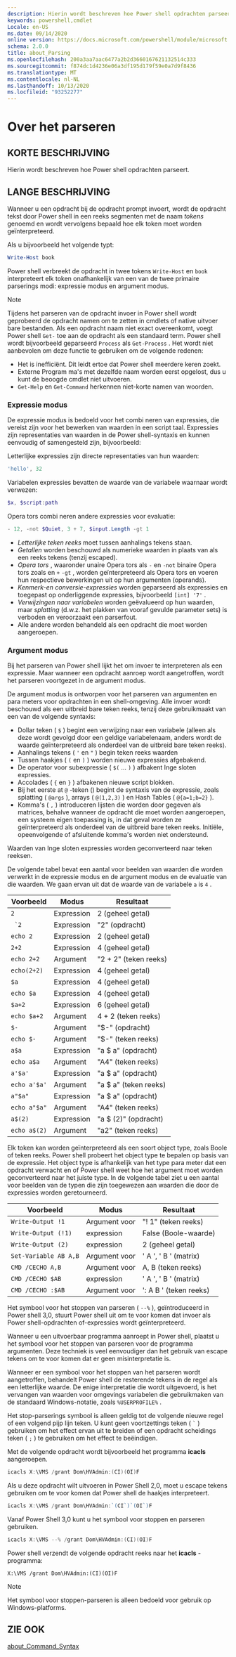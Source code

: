 ```yaml
---
description: Hierin wordt beschreven hoe Power shell opdrachten parseert.
keywords: powershell,cmdlet
Locale: en-US
ms.date: 09/14/2020
online version: https://docs.microsoft.com/powershell/module/microsoft.powershell.core/about/about_parsing?view=powershell-6&WT.mc_id=ps-gethelp
schema: 2.0.0
title: about_Parsing
ms.openlocfilehash: 200a3aa7aac6477a2b2d3660167621132514c333
ms.sourcegitcommit: f874dc1d4236e06a3df195d179f59e0a7d9f8436
ms.translationtype: MT
ms.contentlocale: nl-NL
ms.lasthandoff: 10/13/2020
ms.locfileid: "93252277"
---
```

# <a name="about-parsing"></a>Over het parseren

## <a name="short-description"></a>KORTE BESCHRIJVING

Hierin wordt beschreven hoe Power shell opdrachten parseert.

## <a name="long-description"></a>LANGE BESCHRIJVING

Wanneer u een opdracht bij de opdracht prompt invoert, wordt de opdracht tekst door Power shell in een reeks segmenten met de naam _tokens_ genoemd en wordt vervolgens bepaald hoe elk token moet worden geïnterpreteerd.

Als u bijvoorbeeld het volgende typt:

```powershell
Write-Host book
```

Power shell verbreekt de opdracht in twee tokens `Write-Host` en `book` interpreteert elk token onafhankelijk van een van de twee primaire parserings modi: expressie modus en argument modus.

> [!NOTE]
> Tijdens het parseren van de opdracht invoer in Power shell wordt geprobeerd de opdracht namen om te zetten in cmdlets of native uitvoer bare bestanden. Als een opdracht naam niet exact overeenkomt, voegt Power shell `Get-` toe aan de opdracht als een standaard term. Power shell wordt bijvoorbeeld geparseerd `Process` als `Get-Process` . Het wordt niet aanbevolen om deze functie te gebruiken om de volgende redenen:
>
> - Het is inefficiënt. Dit leidt ertoe dat Power shell meerdere keren zoekt.
> - Externe Program ma's met dezelfde naam worden eerst opgelost, dus u kunt de beoogde cmdlet niet uitvoeren.
> - `Get-Help` en `Get-Command` herkennen niet-korte namen van woorden.

### <a name="expression-mode"></a>Expressie modus

De expressie modus is bedoeld voor het combi neren van expressies, die vereist zijn voor het bewerken van waarden in een script taal. Expressies zijn representaties van waarden in de Power shell-syntaxis en kunnen eenvoudig of samengesteld zijn, bijvoorbeeld:

Letterlijke expressies zijn directe representaties van hun waarden: 

```powershell
'hello', 32
```

Variabelen expressies bevatten de waarde van de variabele waarnaar wordt verwezen: 

```powershell
$x, $script:path
```
Opera tors combi neren andere expressies voor evaluatie: 

```powershell
- 12, -not $Quiet, 3 + 7, $input.Length -gt 1
```

- _Letterlijke teken reeks_ moet tussen aanhalings tekens staan.
- _Getallen_ worden beschouwd als numerieke waarden in plaats van als een reeks tekens (tenzij escaped).
- _Opera tors_ , waaronder unaire Opera tors als `-` en `-not` binaire Opera tors zoals en `+` `-gt` , worden geïnterpreteerd als Opera tors en voeren hun respectieve bewerkingen uit op hun argumenten (operands).
- _Kenmerk-en conversie-expressies_ worden geparseerd als expressies en toegepast op onderliggende expressies, bijvoorbeeld `[int] '7'` .
- _Verwijzingen naar variabelen_ worden geëvalueerd op hun waarden, maar _splatting_ (d.w.z. het plakken van vooraf gevulde parameter sets) is verboden en veroorzaakt een parserfout.
- Alle andere worden behandeld als een opdracht die moet worden aangeroepen.

### <a name="argument-mode"></a>Argument modus

Bij het parseren van Power shell lijkt het om invoer te interpreteren als een expressie. Maar wanneer een opdracht aanroep wordt aangetroffen, wordt het parseren voortgezet in de argument modus.

De argument modus is ontworpen voor het parseren van argumenten en para meters voor opdrachten in een shell-omgeving. Alle invoer wordt beschouwd als een uitbreid bare teken reeks, tenzij deze gebruikmaakt van een van de volgende syntaxis:

- Dollar teken ( `$` ) begint een verwijzing naar een variabele (alleen als deze wordt gevolgd door een geldige variabelenaam, anders wordt de waarde geïnterpreteerd als onderdeel van de uitbreid bare teken reeks).
- Aanhalings tekens ( `'` en `"` ) begin teken reeks waarden
- Tussen haakjes ( `(` en `)` ) worden nieuwe expressies afgebakend.
- De operator voor subexpressie ( `$(` ... `)` ) afbakent Inge sloten expressies.
- Accolades ( `{` en `}` ) afbakenen nieuwe script blokken.
- Bij het eerste at `@` -teken () begint de syntaxis van de expressie, zoals splatting ( `@args` ), arrays ( `@(1,2,3)` ) en Hash Tables ( `@{a=1;b=2}` ).
- Komma's ( `,` ) introduceren lijsten die worden door gegeven als matrices, behalve wanneer de opdracht die moet worden aangeroepen, een systeem eigen toepassing is, in dat geval worden ze geïnterpreteerd als onderdeel van de uitbreid bare teken reeks. Initiële, opeenvolgende of afsluitende komma's worden niet ondersteund.

Waarden van Inge sloten expressies worden geconverteerd naar teken reeksen.

De volgende tabel bevat een aantal voor beelden van waarden die worden verwerkt in de expressie modus en de argument modus en de evaluatie van die waarden. We gaan ervan uit dat de waarde van de variabele `a` is `4` .

|       Voorbeeld        |    Modus    |      Resultaat       |
| -------------------- | ---------- | ----------------- |
| `2`                  | Expression | 2 (geheel getal)       |
| `` `2``              | Expression | "2" (opdracht)     |
| `echo 2`             | Expression | 2 (geheel getal)       |
| `2+2`                | Expression | 4 (geheel getal)       |
| `echo 2+2`           | Argument   | "2 + 2" (teken reeks)    |
| `echo(2+2)`          | Expression | 4 (geheel getal)       |
| `$a`                 | Expression | 4 (geheel getal)       |
| `echo $a`            | Expression | 4 (geheel getal)       |
| `$a+2`               | Expression | 6 (geheel getal)       |
| `echo $a+2`          | Argument   | 4 + 2 (teken reeks)      |
| `$-`                 | Argument   | "$-" (opdracht)    |
| `echo $-`            | Argument   | "$-" (teken reeks)     |
| `a$a`                | Expression | "a $ a" (opdracht)   |
| `echo a$a`           | Argument   | "A4" (teken reeks)     |
| `a'$a'`              | Expression | "a $ a" (opdracht)   |
| `echo a'$a'`         | Argument   | "a $ a" (teken reeks)    |
| `a"$a"`              | Expression | "a $ a" (opdracht)   |
| `echo a"$a"`         | Argument   | "A4" (teken reeks)     |
| `a$(2)`              | Expression | "a $ (2)" (opdracht) |
| `echo a$(2)`         | Argument   | "a2" (teken reeks)     |

Elk token kan worden geïnterpreteerd als een soort object type, zoals Boole of teken reeks. Power shell probeert het object type te bepalen op basis van de expressie.
Het object type is afhankelijk van het type para meter dat een opdracht verwacht en of Power shell weet hoe het argument moet worden geconverteerd naar het juiste type. In de volgende tabel ziet u een aantal voor beelden van de typen die zijn toegewezen aan waarden die door de expressies worden geretourneerd.

|       Voorbeeld          |    Modus    |     Resultaat      |
| ---------------------- | ---------- | --------------- |
| `Write-Output !1`      | Argument voor    | "! 1" (teken reeks)   |
| `Write-Output (!1)`    | expression | False (Boole-waarde) |
| `Write-Output (2)`     | expression | 2 (geheel getal)     |
| `Set-Variable AB A,B`  | Argument voor    | ' A ', ' B ' (matrix) |
| `CMD /CECHO A,B`       | Argument voor    | A, B (teken reeks)  |
| `CMD /CECHO $AB`       | expression | ' A ', ' B ' (matrix) |
| `CMD /CECHO :$AB`      | Argument voor    | ': A B ' (teken reeks) |

Het symbool voor het stoppen van parseren ( `--%` ), geïntroduceerd in Power shell 3,0, stuurt Power shell uit om te voor komen dat invoer als Power shell-opdrachten of-expressies wordt geïnterpreteerd.

Wanneer u een uitvoerbaar programma aanroept in Power shell, plaatst u het symbool voor het stoppen van parseren voor de programma argumenten. Deze techniek is veel eenvoudiger dan het gebruik van escape tekens om te voor komen dat er geen misinterpretatie is.

Wanneer er een symbool voor het stoppen van het parseren wordt aangetroffen, behandelt Power shell de resterende tekens in de regel als een letterlijke waarde. De enige interpretatie die wordt uitgevoerd, is het vervangen van waarden voor omgevings variabelen die gebruikmaken van de standaard Windows-notatie, zoals `%USERPROFILE%` .

Het stop-parserings symbool is alleen geldig tot de volgende nieuwe regel of een volgend pijp lijn teken. U kunt geen voortzettings teken ( `` ` `` ) gebruiken om het effect ervan uit te breiden of een opdracht scheidings teken ( `;` ) te gebruiken om het effect te beëindigen.

Met de volgende opdracht wordt bijvoorbeeld het programma **icacls** aangeroepen.

```powershell
icacls X:\VMS /grant Dom\HVAdmin:(CI)(OI)F
```

Als u deze opdracht wilt uitvoeren in Power Shell 2,0, moet u escape tekens gebruiken om te voor komen dat Power shell de haakjes interpreteert.

```powershell
icacls X:\VMS /grant Dom\HVAdmin:`(CI`)`(OI`)F
```

Vanaf Power Shell 3,0 kunt u het symbool voor stoppen en parseren gebruiken.

```powershell
icacls X:\VMS --% /grant Dom\HVAdmin:(CI)(OI)F
```

Power shell verzendt de volgende opdracht reeks naar het **icacls** -programma:

`X:\VMS /grant Dom\HVAdmin:(CI)(OI)F`

> [!NOTE]
> Het symbool voor stoppen-parseren is alleen bedoeld voor gebruik op Windows-platforms.

## <a name="see-also"></a>ZIE OOK

[about_Command_Syntax](about_Command_Syntax.md)
